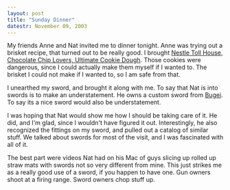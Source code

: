 ```yaml
---
layout: post
title: "Sunday Dinner"
datestr: November 09, 2003
---
```


My friends Anne and Nat invited me to dinner tonight.  Anne was trying out a brisket recipe, that turned out to be really good.  I brought <a href="http://www.verybestbaking.com/products/tollhouse/bake.asp" title="Nestle Toll House">Nestle Toll House, Chocolate Chip Lovers, Ultimate Cookie Dough</a>.  Those cookies were dangerous, since I could actually make them myself if I wanted to.  The brisket I could not make if I wanted to, so I am safe from that.

I unearthed my sword, and brought it along with me.  To say that Nat is into swords is to make an understatement.  He owns a custom sword from <a href="http://www.bugei.com/" title="Bugei Trading Company | The Samurai Superstor">Bugei</a>.  To say its a nice sword would also be understatement.

I was hoping that Nat would show me how I should be taking care of it.  He did, and I'm glad, since I wouldn't have figured it out. Interestingly, he also recognized the fittings on my sword, and pulled out a catalog of similar stuff. We talked about swords for most of the visit, and I was fascinated with all of it.

The best part were videos Nat had on his Mac of guys slicing up rolled up straw mats with swords not so very different from mine.  This just strikes me as a really good use of a sword, if you happen to have one.  Gun owners shoot at a firing range.  Sword owners chop stuff up.

